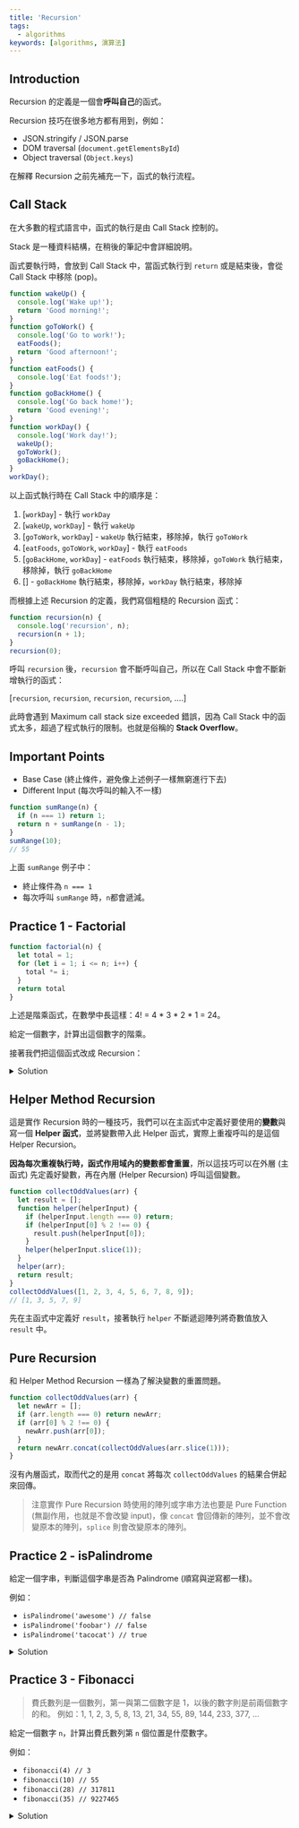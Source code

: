 ```yaml
---
title: 'Recursion'
tags:
  - algorithms
keywords: [algorithms, 演算法]
---
```


## Introduction

Recursion 的定義是一個會**呼叫自己**的函式。

Recursion 技巧在很多地方都有用到，例如：
- JSON.stringify / JSON.parse
- DOM traversal (`document.getElementsById`)
- Object traversal (`Object.keys`)

在解釋 Recursion 之前先補充一下，函式的執行流程。

## Call Stack

在大多數的程式語言中，函式的執行是由 Call Stack 控制的。

Stack 是一種資料結構，在稍後的筆記中會詳細說明。

函式要執行時，會放到 Call Stack 中，當函式執行到 `return` 或是結束後，會從 Call Stack 中移除 (pop)。

```js
function wakeUp() {
  console.log('Wake up!');
  return 'Good morning!';
}
function goToWork() {
  console.log('Go to work!');
  eatFoods();
  return 'Good afternoon!';
}
function eatFoods() {
  console.log('Eat foods!');
}
function goBackHome() {
  console.log('Go back home!');
  return 'Good evening!';
}
function workDay() {
  console.log('Work day!');
  wakeUp();
  goToWork();
  goBackHome();
}
workDay();
```

以上函式執行時在 Call Stack 中的順序是：
1. [`workDay`] - 執行 `workDay`
2. [`wakeUp`, `workDay`] - 執行 `wakeUp`
3. [`goToWork`, `workDay`] - `wakeUp` 執行結束，移除掉，執行 `goToWork`
4. [`eatFoods`, `goToWork`, `workDay`] - 執行 `eatFoods`
5. [`goBackHome`, `workDay`] - `eatFoods` 執行結束，移除掉，`goToWork` 執行結束，移除掉，執行 `goBackHome`
6. [] - `goBackHome` 執行結束，移除掉，`workDay` 執行結束，移除掉

而根據上述 Recursion 的定義，我們寫個粗糙的 Recursion 函式：
  
```js
function recursion(n) {
  console.log('recursion', n);
  recursion(n + 1);
}
recursion(0);
```

呼叫 `recursion` 後，`recursion` 會不斷呼叫自己，所以在 Call Stack 中會不斷新增執行的函式：

[`recursion`, `recursion`, `recursion`, `recursion`, ....]

此時會遇到 Maximum call stack size exceeded 錯誤，因為 Call Stack 中的函式太多，超過了程式執行的限制。也就是俗稱的 **Stack Overflow**。

## Important Points

- Base Case (終止條件，避免像上述例子一樣無窮進行下去)
- Different Input (每次呼叫的輸入不一樣)

```js
function sumRange(n) {
  if (n === 1) return 1;
  return n + sumRange(n - 1);
}
sumRange(10);
// 55
```

上面 `sumRange` 例子中：
- 終止條件為 `n === 1`
- 每次呼叫 `sumRange` 時，`n`都會遞減。

## Practice 1 - Factorial

```js
function factorial(n) {
  let total = 1;
  for (let i = 1; i <= n; i++) {
    total *= i;
  }
  return total
}
```

上述是階乘函式，在數學中長這樣：4! = 4 \* 3 \* 2 \* 1 = 24。

給定一個數字，計算出這個數字的階乘。

接著我們把這個函式改成 Recursion：

<details>
  <summary>Solution</summary>

  ```js
  function factorial(n) {
    if (n === 1) return 1;
    return n * factorial(n - 1);
  }
  ```
</details>

## Helper Method Recursion

這是實作 Recursion 時的一種技巧，我們可以在主函式中定義好要使用的**變數**與寫一個 **Helper 函式**，並將變數帶入此 Helper 函式，實際上重複呼叫的是這個 Helper Recursion。

**因為每次重複執行時，函式作用域內的變數都會重置**，所以這技巧可以在外層 (主函式) 先定義好變數，再在內層 (Helper Recursion) 呼叫這個變數。

```js
function collectOddValues(arr) {
  let result = [];
  function helper(helperInput) {
    if (helperInput.length === 0) return;
    if (helperInput[0] % 2 !== 0) {
      result.push(helperInput[0]);
    }
    helper(helperInput.slice(1));
  }
  helper(arr);
  return result;
}
collectOddValues([1, 2, 3, 4, 5, 6, 7, 8, 9]);
// [1, 3, 5, 7, 9]
```

先在主函式中定義好 `result`，接著執行 `helper` 不斷遞迴陣列將奇數值放入 `result` 中。

## Pure Recursion

和 Helper Method Recursion 一樣為了解決變數的重置問題。

```js
function collectOddValues(arr) {
  let newArr = [];
  if (arr.length === 0) return newArr;
  if (arr[0] % 2 !== 0) {
    newArr.push(arr[0]);
  }
  return newArr.concat(collectOddValues(arr.slice(1)));
}
```

沒有內層函式，取而代之的是用 `concat` 將每次 `collectOddValues` 的結果合併起來回傳。

> 注意實作 Pure Recursion 時使用的陣列或字串方法也要是 Pure Function (無副作用，也就是不會改變 input)，像 `concat` 會回傳新的陣列，並不會改變原本的陣列，`splice` 則會改變原本的陣列。

## Practice 2 - isPalindrome

給定一個字串，判斷這個字串是否為 Palindrome (順寫與逆寫都一樣)。

例如：
- `isPalindrome('awesome') // false`
- `isPalindrome('foobar') // false`
- `isPalindrome('tacocat') // true`

<details>
  <summary>Solution</summary>

  ```js
  function isPalindrome(str) {
    if (str.length <= 1) return true;
    return str[0] === str[str.length -1] ? isPalindrome(str.slice(1, str.length - 1)) : false;
  }
  // 'tacocat'
  // 抓第一個與最後一個比對，如果一樣就把這兩個字元去除接著繼續比對，否則回傳 false
  // 'acoca'
  // 'coc'
  // 'o'
  ```
</details>

## Practice 3 - Fibonacci

> 費氏數列是一個數列，第一與第二個數字是 1，以後的數字則是前兩個數字的和。
> 例如：1, 1, 2, 3, 5, 8, 13, 21, 34, 55, 89, 144, 233, 377, …

給定一個數字 `n`，計算出費氏數列第 `n` 個位置是什麼數字。

例如：
- `fibonacci(4) // 3`
- `fibonacci(10) // 55`
- `fibonacci(28) // 317811`
- `fibonacci(35) // 9227465`

<details>
  <summary>Solution</summary>

  ```js
  function fibonacci(n) {
    if (n <= 2) return 1;
    return fibonacci(n - 1) + fibonacci(n - 2);
  }
  ```

  個人原本的解法：
  ```js
  function fib(num){
    if (num === 0) return 0;
    if (num <= 2) return 1;

    function helper(index, previous1, previous2) {
      if (index <= 1) return previous1 + previous2;
      return helper(index - 1, previous2, previous1 + previous2);
    }

    return helper(num - 2, 1, 1);
  }
  ```
</details>
